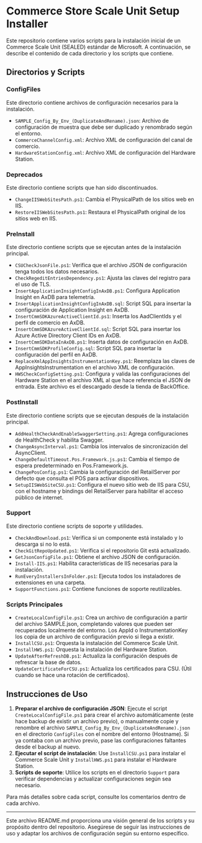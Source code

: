 # Commerce Store Scale Unit Setup Installer

Este repositorio contiene varios scripts para la instalación inicial de un Commerce Scale Unit (SEALED) estándar de Microsoft. A continuación, se describe el contenido de cada directorio y los scripts que contiene.

## Directorios y Scripts

### ConfigFiles

Este directorio contiene archivos de configuración necesarios para la instalación.

- `SAMPLE_Config_By_Env_(DuplicateAndRename).json`: Archivo de configuración de muestra que debe ser duplicado y renombrado según el entorno.
- `CommerceChannelConfig.xml`: Archivo XML de configuración del canal de comercio.
- `HardwareStationConfig.xml`: Archivo XML de configuración del Hardware Station.

### Deprecados

Este directorio contiene scripts que han sido discontinuados.

- `ChangeIISWebSitesPath.ps1`: Cambia el PhysicalPath de los sitios web en IIS.
- `RestoreIISWebSitesPath.ps1`: Restaura el PhysicalPath original de los sitios web en IIS.

### PreInstall

Este directorio contiene scripts que se ejecutan antes de la instalación principal.

- `CSUCheckJsonFile.ps1`: Verifica que el archivo JSON de configuración tenga todos los datos necesarios.
- `CheckRegeditEntriesDependency.ps1`: Ajusta las claves del registro para el uso de TLS.
- `InsertApplicationInsightConfigInAxDB.ps1`: Configura Application Insight en AxDB para telemetría.
- `InsertApplicationInsightConfigInAxDB.sql`: Script SQL para insertar la configuración de Application Insight en AxDB.
- `InsertCmmSDKAzureActiveClientId.ps1`: Inserta los AadClientIds y el perfil de comercio en AxDB.
- `InsertCmmSDKAzureActiveClientId.sql`: Script SQL para insertar los Azure Active Directory Client IDs en AxDB.
- `InsertCmmSDKDataInAxDB.ps1`: Inserta datos de configuración en AxDB.
- `InsertCmmSDKProfileConfig.sql`: Script SQL para insertar la configuración del perfil en AxDB.
- `ReplaceXmlAppInsightsInstrumentationKey.ps1`: Reemplaza las claves de AppInsightsInstrumentation en el archivo XML de configuración.
- `HWSCheckConfigSetting.ps1`: Configura y valida las configuraciones del Hardware Station en el archivo XML al que hace referencia el JSON de entrada. Este archivo es el descargado desde la tienda de BackOffice.

### PostInstall

Este directorio contiene scripts que se ejecutan después de la instalación principal.

- `AddHealthCheckAndEnableSwaggerSetting.ps1`: Agrega configuraciones de HealthCheck y habilita Swagger.
- `ChangeAsyncInterval.ps1`: Cambia los intervalos de sincronización del AsyncClient.
- `ChangeDefaultTimeout.Pos.Framework.js.ps1`: Cambia el tiempo de espera predeterminado en Pos.Framework.js.
- `ChangePosConfig.ps1`: Cambia la configuración del RetailServer por defecto que consulta el POS para activar dispositivos.
- `SetupIISWebSiteCSU.ps1`: Configura el nuevo sitio web de IIS para CSU, con el hostname y bindings del RetailServer para habilitar el acceso público de internet.

### Support

Este directorio contiene scripts de soporte y utilidades.

- `CheckAndDownload.ps1`: Verifica si un componente está instalado y lo descarga si no lo está.
- `CheckGitRepoUpdated.ps1`: Verifica si el repositorio Git está actualizado.
- `GetJsonConfigFile.ps1`: Obtiene el archivo JSON de configuración.
- `Install-IIS.ps1`: Habilita características de IIS necesarias para la instalación.
- `RunEveryInstallersInFolder.ps1`: Ejecuta todos los instaladores de extensiones en una carpeta.
- `SupportFunctions.ps1`: Contiene funciones de soporte reutilizables.

### Scripts Principales

- `CreateLocalConfigFile.ps1`: Crea un archivo de configuración a partir del archivo SAMPLE.json, completando valores que pueden ser recuperados localmente del entorno. Los AppId o InstrumentationKey los copia de un archivo de configuración previo si llega a existir.
- `InstallCSU.ps1`: Orquesta la instalación del Commerce Scale Unit.
- `InstallHWS.ps1`: Orquesta la instalación del Hardware Station.
- `UpdateAfterRefreshDB.ps1`: Actualiza la configuración después de refrescar la base de datos.
- `UpdateCertificateForCSU.ps1`: Actualiza los certificados para CSU. (Útil cuando se hace una rotación de certificados).

## Instrucciones de Uso

1. **Preparar el archivo de configuración JSON**: Ejecute el script `CreateLocalConfigFile.ps1` para crear el archivo automáticamente (este hace backup de existir un archivo previo), o manualmente copie y renombre el archivo `SAMPLE_Config_By_Env_(DuplicateAndRename).json` en el directorio `ConfigFiles` con el nombre del entorno (Hostname). Si ya contaba con un archivo previo, pase las configuraciones faltantes desde el backup al nuevo.
2. **Ejecutar el script de instalación**: Use `InstallCSU.ps1` para instalar el Commerce Scale Unit y `InstallHWS.ps1` para instalar el Hardware Station.
3. **Scripts de soporte**: Utilice los scripts en el directorio `Support` para verificar dependencias y actualizar configuraciones según sea necesario.

Para más detalles sobre cada script, consulte los comentarios dentro de cada archivo.

---

Este archivo README.md proporciona una visión general de los scripts y su propósito dentro del repositorio. Asegúrese de seguir las instrucciones de uso y adaptar los archivos de configuración según su entorno específico.
